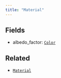 ```yaml
---
title: "Material"
---
```



## Fields

* albedo_factor: [`Color`](../datatypes/color.md)


## Related

* [`Material`](../components/material.md)
